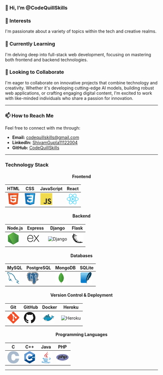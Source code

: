 ### 👋 Hi, I’m @CodeQuillSkills

### 👀 Interests
I'm passionate about a variety of topics within the tech and creative realms.

### 🌱 Currently Learning
I'm delving deep into full-stack web development, focusing on mastering both frontend and backend technologies.

### 💞️ Looking to Collaborate
I'm eager to collaborate on innovative projects that combine technology and creativity. Whether it's developing cutting-edge AI models, building robust web applications, or crafting engaging digital content, I'm excited to work with like-minded individuals who share a passion for innovation.

---

### 📫 How to Reach Me
Feel free to connect with me through:
- **Email:** codequillskills@gmail.com
- **LinkedIn:** [ShivamGupta11122004](https://linkedin.com/in/shivamgupta11122004)
- **GitHub:** [CodeQuillSkills](https://github.com/CodeQuillSkills)

---

### Technology Stack

<div align="center">

#### Frontend
| HTML | CSS | JavaScript | React |
|------|-----|------------|-------|
| <img src="https://github.com/devicons/devicon/blob/master/icons/html5/html5-original.svg" title="HTML5" alt="HTML5" width="40" height="40"/> | <img src="https://github.com/devicons/devicon/blob/master/icons/css3/css3-original.svg" title="CSS3" alt="CSS3" width="40" height="40"/> | <img src="https://github.com/devicons/devicon/blob/master/icons/javascript/javascript-original.svg" title="JavaScript" alt="JavaScript" width="40" height="40"/> | <img src="https://github.com/devicons/devicon/blob/master/icons/react/react-original.svg" title="React" alt="React" width="40" height="40"/> |

#### Backend
| Node.js | Express | Django | Flask |
|---------|---------|--------|-------|
| <img src="https://github.com/devicons/devicon/blob/master/icons/nodejs/nodejs-original.svg" title="Node.js" alt="Node.js" width="40" height="40"/> | <img src="https://github.com/devicons/devicon/blob/master/icons/express/express-original.svg" title="Express" alt="Express" width="40" height="40"/> | <img src="https://cdn.worldvectorlogo.com/logos/django-community.svg" title="Django" alt="Django" width="40" height="40"/> | <img src="https://github.com/devicons/devicon/blob/master/icons/flask/flask-original.svg" title="Flask" alt="Flask" width="40" height="40"/> |

#### Databases
| MySQL | PostgreSQL | MongoDB | SQLite |
|-------|------------|---------|--------|
| <img src="https://github.com/devicons/devicon/blob/master/icons/mysql/mysql-original.svg" title="MySQL" alt="MySQL" width="40" height="40"/> | <img src="https://github.com/devicons/devicon/blob/master/icons/postgresql/postgresql-original.svg" title="PostgreSQL" alt="PostgreSQL" width="40" height="40"/> | <img src="https://github.com/devicons/devicon/blob/master/icons/mongodb/mongodb-original.svg" title="MongoDB" alt="MongoDB" width="40" height="40"/> | <img src="https://github.com/devicons/devicon/blob/master/icons/sqlite/sqlite-original.svg" title="SQLite" alt="SQLite" width="40" height="40"/> |

#### Version Control & Deployment
| Git | GitHub | Docker | Heroku |
|-----|--------|--------|--------|
| <img src="https://github.com/devicons/devicon/blob/master/icons/git/git-original.svg" title="Git" alt="Git" width="40" height="40"/> | <img src="https://github.com/devicons/devicon/blob/master/icons/github/github-original.svg" title="GitHub" alt="GitHub" width="40" height="40"/> | <img src="https://github.com/devicons/devicon/blob/master/icons/docker/docker-original.svg" title="Docker" alt="Docker" width="40" height="40"/> | <img src="https://cdn.worldvectorlogo.com/logos/heroku-1.svg" title="Heroku" alt="Heroku" width="40" height="40"/> |

#### Programming Languages
| C | C++ | Java | PHP |
|---|-----|------|-----|
| <img src="https://github.com/devicons/devicon/blob/master/icons/c/c-original.svg" title="C" alt="C" width="40" height="40"/> | <img src="https://github.com/devicons/devicon/blob/master/icons/cplusplus/cplusplus-original.svg" title="C++" alt="C++" width="40" height="40"/> | <img src="https://github.com/devicons/devicon/blob/master/icons/java/java-original.svg" title="Java" alt="Java" width="40" height="40"/> | <img src="https://github.com/devicons/devicon/blob/master/icons/php/php-original.svg" title="PHP" alt="PHP" width="40" height="40"/> |

</div>

---

